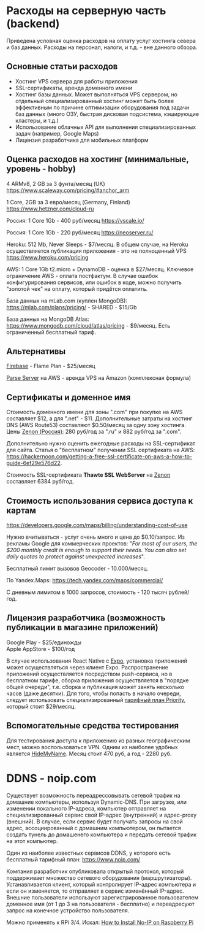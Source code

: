 # Расходы на серверную часть (backend)

Приведена условная оценка расходов на оплату услуг хостинга севера и баз данных. Расходы на персонал, налоги, и т.д. - вне данного обзора.

## Основные статьи расходов

* Хостинг VPS сервера для работы приложения  
* SSL-сертификаты, аренда доменного имени  
* Хостинг базы данных. Может выполняться VPS сервером, но отдельный специализированный хостинг может быть более эффективным по причине оптимизации оборудования под задачи баз данных (много ОЗУ, быстрая дисковая подсистема, кэширующие кластеры, и т.д.)  
* Использование облачных API для выполнения специализированных задач (например, Google Maps)  
* Лицензия разработчика для мобильных платформ

## Оценка расходов на хостинг (минимальные, уровень - hobby)

4 ARMv8, 2 GB за 3 фунта/месяц (UK)
https://www.scaleway.com/pricing/#anchor_arm

1 Core, 2GB за 3 евро/месяц (Germany, Finland)
https://www.hetzner.com/cloud-ru

Россия: 1 Core 1Gb - 400 руб/месяц
https://vscale.io/

Россия: 1 Core 1Gb - 220 руб/месяц
https://neoserver.ru/

Heroku: 512 Mb, Never Sleeps - $7/месяц. В общем случае, на Heroku осуществляется публикация приложения - это не полноценный VPS
https://www.heroku.com/pricing

AWS: 1 Core 1Gb t2.micro + DynamoDB - оценка в $27/месяц. Ключевое ограничение AWS - оплата постфактум. В случае ошибок конфигурирования сервисов, или ошибок в коде, можно получить "золотой чек" на оплату, который придётся оплатить.

База данных на mLab.com (куплен MongoDB): https://mlab.com/plans/pricing/ - SHARED - $15/Gb

База данных на MongoDB Atlas: https://www.mongodb.com/cloud/atlas/pricing - $9/месяц. Есть ограниченный бесплатный тариф.

## Альтернативы

[Firebase](https://firebase.google.com/pricing/) - Flame Plan - $25/месяц  

[Parse Server](https://parseplatform.org/) на AWS - аренда VPS на Amazon (комплексная формула)

## Сертификаты и доменное имя

Стоимость доменного имени для зоны ".com" при покупке на AWS составляет $12, а для ".net" - $11. Дополнительные затраты на хостинг DNS (AWS Route53) составляют $0.50/месяц за одну зону хостинга. Цены [Zenon (Россия)](https://www.zenon.net/domains/): 280 руб/год за ".ru" и 882 руб/год за ".com".

Дополнительно нужно оценить ежегодные расходы на SSL-сертификат для сайта. Статья о "бесплатном" получении SSL сертификата на AWS: https://hackernoon.com/getting-a-free-ssl-certificate-on-aws-a-how-to-guide-6ef29e576d22.

Стоимость SSL-сертификата **Thawte SSL WebServer** на [Zenon](https://www.zenon.net/ssl/) составляет 6384 руб/год.

## Стоимость использования сервиса доступа к картам

https://developers.google.com/maps/billing/understanding-cost-of-use

Нужно вчитываться - услуг очень много и цена до $0.10/запрос. Из рекламы Google для коммерческих проектов: "*For most of our users, the $200 monthly credit is enough to support their needs. You can also set daily quotas to protect against unexpected increases*".

Бесплатный лимит вызовов Geocoder - 10.000/месяц.

По Yandex.Maps: https://tech.yandex.com/maps/commercial/

С дневным лимитом в 1000 запросов, стоимость - 120 тысяч рублей/год.

## Лицензия разработчика (возможность публикации в магазине приложений)

Google Play - $25/единожды  
Apple AppStore - $100/год

В случае использования React Native с [Expo](https://expo.io/), установка приложений может осуществляться через клиент Expo. Распространение приложений осуществляется посредством push-сервиса, но в бесплатном тарифе, сборка приложения осуществляется в "порядке общей очереди", т.е. сборка и публикация может занять несколько часов (даже десятки). Для того, чтобы попасть в начало очереди, следует использовать специализированный [тарифный план Priority](https://expo.io/developer-services), который стоит $29/месяц.

## Вспомогательные средства тестирования

Для тестирования доступа к приложению из разных географическим мест, можно воспользоваться VPN. Одним из наиболее удобных является [HideMyName](https://hidemy.name/ru/). Месяц стоит 470 руб, а год - 2280 руб.

# DDNS - noip.com

Существует возможность переадрессовывать сетевой трафик на домашние компьютеры, используя Dynamic-DNS. При загрузке, или изменении локального IP-адреса, компьютер отправляет на специализированный сервис свой IP-адрес (внутренний) и адрес-proxy (внешний). В случае, если сервис будет получать запросы на свой адрес, ассоциированный с домашним компьютером, он пытается создать тунель до домашенего компьютера и передать сетевой трафик на этот компьютер.

Один из наиболее известных сервисов DDNS, у которого есть бесплатный тарифный план: https://www.noip.com/

Компания разработчик опубликовала открытый протокол, который поддерживает множество сетевого оборудования (маршрутизаторы). Устанавливается клиент, который контролирует IP-адрес компьютера и если он изменяется, то отправляет в сервис изменённый IP-адрес. Внешние пользователи используют зарегистрированное пользователем доменное имя (от 1 до 3 на пользователя - бесплатно) и переадресуют запрос на конечное устройство пользователя.

Можно применять к RPi 3/4. Искал: [How to Install No-IP on Raspberry Pi](https://www.slicethepi.co.uk/how-to-install-no-ip-on-raspberry-pi/)
